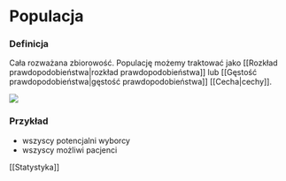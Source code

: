 # Populacja
### Definicja
Cała rozważana zbiorowość.
Populację możemy traktować jako [[Rozkład prawdopodobieństwa|rozkład prawdopodobieństwa]] lub [[Gęstość prawdopodobieństwa|gęstość prawdopodobieństwa]] [[Cecha|cechy]].

![](img/populacja1.PNG)

### Przykład
- wszyscy potencjalni wyborcy
- wszyscy możliwi pacjenci

[[Statystyka]]